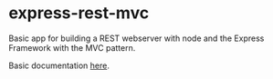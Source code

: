 # express-rest-mvc
Basic app for building a REST webserver with node and the Express Framework with the MVC pattern.

Basic documentation [here](http://nodejs.blog.br/2015/04/nodejs-server-rest-mvc-framework-expressjs).
